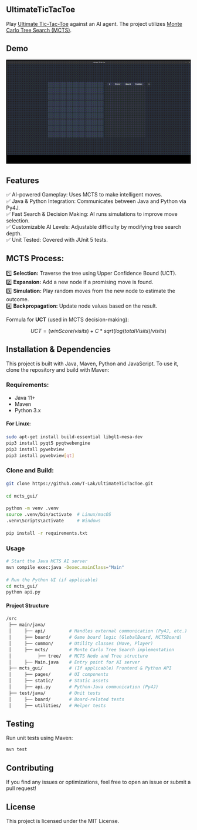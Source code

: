 ## UltimateTicTacToe

Play [Ultimate Tic-Tac-Toe](https://en.wikipedia.org/wiki/Ultimate_tic-tac-toe) against an AI agent. The project 
utilizes [Monte Carlo Tree Search (MCTS)](https://en.wikipedia.org/wiki/Monte_Carlo_tree_search).

## Demo
![Gameplay](assets/gameplay.gif)  

## Features
✅ AI-powered Gameplay: Uses MCTS to make intelligent moves.  
✅ Java & Python Integration: Communicates between Java and Python via Py4J.  
✅ Fast Search & Decision Making: AI runs simulations to improve move selection.  
✅ Customizable AI Levels: Adjustable difficulty by modifying tree search depth.  
✅ Unit Tested: Covered with JUnit 5 tests.

## MCTS Process:
1️⃣ **Selection:** Traverse the tree using Upper Confidence Bound (UCT).  
2️⃣ **Expansion:** Add a new node if a promising move is found.  
3️⃣ **Simulation:** Play random moves from the new node to estimate the outcome.  
4️⃣ **Backpropagation:** Update node values based on the result.

Formula for **UCT** (used in MCTS decision-making):
```math
UCT = (winScore / visits) + C * sqrt(log(totalVisits) / visits)
```

## Installation & Dependencies
This project is built with Java, Maven, Python and JavaScript. To use it, clone the repository and build with Maven:
### Requirements:
- Java 11+
- Maven
- Python 3.x  
  
#### For Linux:
```bash
sudo apt-get install build-essential libgl1-mesa-dev
pip3 install pyqt5 pyqtwebengine
pip3 install pywebview
pip3 install pywebview[qt]
```

### Clone and Build:
```bash
git clone https://github.com/T-Lak/UltimateTicTacToe.git

cd mcts_gui/

python -m venv .venv
source .venv/bin/activate  # Linux/macOS
.venv\Scripts\activate     # Windows

pip install -r requirements.txt
```

### Usage
```bash
# Start the Java MCTS AI server
mvn compile exec:java -Dexec.mainClass="Main"

# Run the Python UI (if applicable)
cd mcts_gui/
python api.py
```

#### Project Structure
```bash
/src
 ├── main/java/
 │     ├── api/         # Handles external communication (Py4J, etc.)
 │     ├── board/       # Game board logic (GlobalBoard, MCTSBoard)
 │     ├── common/      # Utility classes (Move, Player)
 │     ├── mcts/        # Monte Carlo Tree Search implementation
 │          ├── tree/   # MCTS Node and Tree structure
 │     ├── Main.java    # Entry point for AI server
 ├── mcts_gui/          # (If applicable) Frontend & Python API
 │     ├── pages/       # UI components
 │     ├── static/      # Static assets
 │     ├── api.py       # Python-Java communication (Py4J)
 ├── test/java/         # Unit tests
 │     ├── board/       # Board-related tests
 │     ├── utilities/   # Helper tests

```

## Testing
Run unit tests using Maven:
```bash
mvn test
```

## Contributing
If you find any issues or optimizations, feel free to open an issue or submit a pull request!

## License
This project is licensed under the MIT License.
